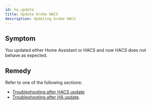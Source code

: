 ```yaml
---
id: ha_update
title: Update broke HACS
description: Updating broke HACS
---
```

## Symptom

You updated either Home Assistant or HACS and now HACS does not behave as expected.

## Remedy

Refer to one of the following sections:

- [Troubleshooting after HACS update](/docs/use/troubleshooting/hacs_update_broke_my_hacs.md) 
- [Troubleshooting after HA update](/docs/use/troubleshooting/ha_update_broke_my_hacs.md).

